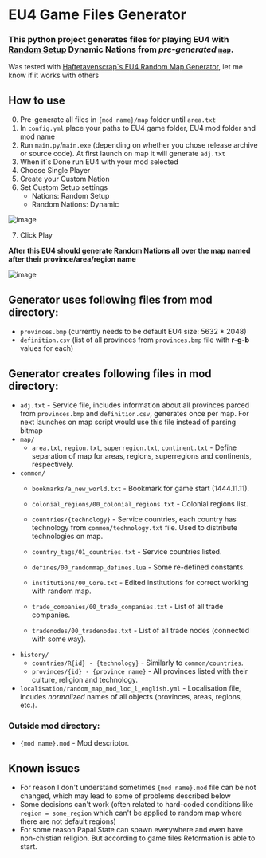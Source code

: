 # EU4 Game Files Generator
### This python project generates files for playing EU4 with [Random Setup](https://eu4.paradoxwikis.com/Options#:~:text=are%20disabled.-,Random%20Setup,-The%20map%20will) Dynamic Nations from _pre-generated_ [`map`](https://eu4.paradoxwikis.com/Map_modding).

Was tested with [Haftetavenscrap`s EU4 Random Map Generator](https://forum.paradoxplaza.com/forum/threads/eu4-random-map-generator-revival-tech-alpha.1073599/), let me know if it works with others

## How to use
0. Pre-generate all files in `{mod name}/map` folder until `area.txt`
1. In `config.yml` place your paths to EU4 game folder, EU4 mod folder and mod name
2. Run `main.py`/`main.exe` (depending on whether you chose release archive or source code). At first launch on map it will generate `adj.txt`
3. When it`s Done run EU4 with your mod selected
4. Choose Single Player
5. Create your Custom Nation
6. Set Custom Setup settings
   - Nations: Random Setup
   - Random Nations: Dynamic

![image](https://github.com/redhair-demon/eu4-generator/assets/90033866/02218e7f-8786-45e1-9ad2-69f191e87df9)

7. Click Play

**After this EU4 should generate Random Nations all over the map named after their province/area/region name**

![image](https://github.com/redhair-demon/eu4-generator/assets/90033866/24fbb940-3b94-45a0-b087-d9eccbd677f3)


## Generator uses following files from mod directory:
- `provinces.bmp` (currently needs to be default EU4 size: 5632 * 2048)
- `definition.csv` (list of all provinces from `provinces.bmp` file with **r-g-b** values for each)

## Generator creates following files in mod directory:
- `adj.txt` - Service file, includes information about all provinces parced from `provinces.bmp` and `definition.csv`, generates once per map. For next launches on map script would use this file instead of parsing bitmap
- `map/`
  - `area.txt`, `region.txt`, `superregion.txt`, `continent.txt` -
Define separation of map for areas, regions, superregions and continents, respectively.
- `common/`
  - `bookmarks/a_new_world.txt` - Bookmark for game start (1444.11.11).
  - `colonial_regions/00_colonial_regions.txt` - Colonial regions list.
  - `countries/{technology}` - Service countries, each country has technology from `common/technology.txt` file.
Used to distribute technologies on map.
  - `country_tags/01_countries.txt` - Service countries listed.
  - `defines/00_randommap_defines.lua` - Some re-defined constants.
  - `institutions/00_Core.txt` - Edited institutions for correct working with random map.
  - `trade_companies/00_trade_companies.txt` - List of all trade companies.

  - `tradenodes/00_tradenodes.txt` - List of all trade nodes (connected with some way).
- `history/`
  - `countries/R{id} - {technology}` - Similarly to `common/countries`.
  - `provinces/{id} - {province name}` - All provinces listed with their culture, religion and technology.
- `localisation/random_map_mod_loc_l_english.yml` - Localisation file, incudes *normalized* names of all objects (provinces, areas, regions, etc.).
### Outside mod directory: 
- `{mod name}.mod` - Mod descriptor.

## Known issues
- For reason I don't understand sometimes `{mod name}.mod` file can be not changed, which may lead to some of problems described below
- Some decisions can't work (often related to hard-coded conditions like `region = some_region` which can't be applied to random map where there are not default regions)
- For some reason Papal State can spawn everywhere and even have non-chistian religion. But according to game files Reformation is able to start.
